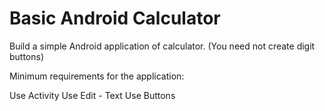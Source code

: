 # Basic Android Calculator

Build a simple Android application of calculator. (You need not create digit buttons)

Minimum requirements for the application:

Use Activity
Use Edit - Text
Use Buttons
